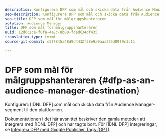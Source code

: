```yaml
---
description: Konfigurera DFP som mål och skicka data från Audience Manager-segment till den plattformen.
seo-description: Konfigurera DFP som mål och skicka data från Audience Manager-segment till den plattformen.
seo-title: DFP som mål för målgruppshanteraren
solution: Audience Manager
title: DFP som mål för målgruppshanteraren
uuid: 12d6c2ce-f0fa-4a2c-8b88-fdad634df435
translation-type: tm+mt
source-git-commit: c5f9845a48d9d4432f38e9a0aaa256d89f9c1c11

---
```



# DFP som mål för målgruppshanteraren {#dfp-as-an-audience-manager-destination}

Konfigurera [!DNL DFP] som mål och skicka data från Audience Manager-segment till den plattformen.

Dokumentationen i det här avsnittet beskriver den gamla metoden att integrera med [!DNL DFP] och har tagits bort. För [!DNL DFP] integreringar, se [Integrera DFP med Google Publisher Tags (GPT)](../integration/gpt-aam-destination/gpt-aam-requirements.md).
